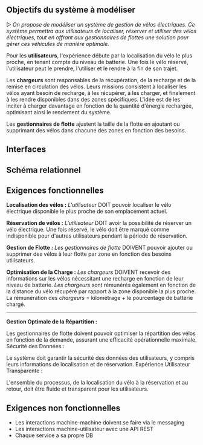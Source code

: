 ## Objectifs du système à modéliser

 ▷ _On propose de modéliser un système de gestion de vélos électriques. Ce système permettra aux utilisateurs de localiser, réserver et utiliser des vélos électriques, tout en offrant aux gestionnaires de flottes une solution pour gérer ces véhicules de manière optimale._

Pour les **utilisateurs**, l'expérience débute par la localisation du vélo le plus proche, en tenant compte du niveau de batterie. Une fois le vélo réservé, l'utilisateur peut le prendre, l'utiliser et le rendre à la fin de son trajet.

Les **chargeurs** sont responsables de la récupération, de la recharge et de la remise en circulation des vélos. Leurs missions consistent à localiser les vélos ayant besoin de recharge, à les récupérer, à les charger, et finalement à les rendre disponibles dans des zones spécifiques. L'idée est de les inciter à charger davantage en fonction de la quantité d'énergie rechargée, optimisant ainsi le rendement du système.

Les **gestionnaires de flotte** ajustent la taille de la flotte en ajoutant ou supprimant des vélos dans chacune des zones en fonction des besoins.

## Interfaces


## Schéma relationnel


## Exigences fonctionnelles

**Localisation des vélos :**
_L'utilisateur_ DOIT pouvoir localiser le vélo électrique disponible le plus proche de son emplacement actuel.

**Réservation de vélos :**
_L'utilisateur_ DOIT avoir la possibilité de réserver un vélo électrique.
Une fois réservé, le vélo doit être marqué comme indisponible pour d'autres utilisateurs pendant la période de réservation.

**Gestion de Flotte :**
_Les gestionnaires de flotte_ DOIVENT pouvoir ajouter ou supprimer des vélos à leur flotte par zone en fonction des besoins utilisateurs.

**Optimisation de la Charge :**
_Les chargeurs_ DOIVENT recevoir des informations sur les vélos nécessitant une recharge en fonction de leur niveau de batterie.
_Les chargeurs_ sont rémunérés également en fonction de la distance du vélo récupéré par rapport à la zone disponible la plus proche. 
La rémunération des _chargeurs_ = kilométrage + le pourcentage de batterie chargé.

----
**Gestion Optimale de la Répartition :**

Les gestionnaires de flotte doivent pouvoir optimiser la répartition des vélos en fonction de la demande, assurant une efficacité opérationnelle maximale.
Sécurité des Données :

Le système doit garantir la sécurité des données des utilisateurs, y compris leurs informations de localisation et de réservation.
Expérience Utilisateur Transparente :

L'ensemble du processus, de la localisation du vélo à la réservation et au retour, doit être fluide et transparent pour les utilisateurs.

## Exigences non fonctionnelles

* Les interactions machine-machine doivent se faire via le messaging
* Les interactions machine-utilisateur avec une API REST
* Chaque service a sa propre DB

